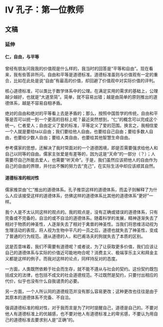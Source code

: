 # IV 孔子：第一位教师

## 文稿

### 延伸

#### 仁，自由，与平等

曾经有朋友问我我的价值观是什么样的，我当时的回答是“平等和自由”。现在看来，我有些答非所问。自由和平等是道德标准。道德标准虽则与价值观有一定的重合，比如在此处是说“自由”有最高的价值，却回避了价值观中对实际价值的评判。

核心道德标准，可以类比于数学体系中的公理。在满足实用的需求的基础上，公理越少越好，也就是“大道至简”。简单，就不容易出错；越是由简单的原则推出的道德体系，越是不容易自相矛盾。

绝对的自由和绝对的平等看上去是矛盾的；那么，按照中国哲学的传统，自由和平等是否可以统一到一个更高的目标上呢？最近突然想到，“仁”的概念可以完成这个统一。仁者爱人；自由定义了爱的标准，平等定义了爱的范围。换言之，我相信爱一个人就是要给ta以自由；我们要给他人自由，也要给自己自由；要给多数人自由，也要给少数人自由；要给人类自由，也要给其他智慧生命自由。

参考儒家的思想，还解决了我时常面对的一个道德困境，即是否需要强求给他人和自己以同等的自由。儒家主张爱是有差等的，因为这是“天命”的一部分（？）；人需要尽自己所能去爱人，也需要“听天命”。于是，我们虽然应该把他人的自由作为自己的自由的界限，并付出不懈的努力去“克己”，在实际生活中却应该顺其自然。

#### 道德标准的相对性

儒家推崇由“仁”推出的道德体系。孔子推崇这样的道德体系，而孟子则解释了为什么人应该接受这样的道德体系，仿佛这样的道德体系比其他的道德体系“更好”一样。

我个人是不太认同这样的观点的。我的观点是，没有正确或错误的道德体系，只有完备或不完备的，自洽的或不自洽的道德体系。随着科学的发展，精神逐渐失去了相对于物质的神圣性，人逐渐失去了相对于禽兽的神圣性。当我们将思维活动视为生理活动的表现，将人视为生物中平凡的一员之后，道德也就失去了神圣性，变成了普通的行为规范。遵从道德的人，和巴甫洛夫的狗就失去了本质的区别。

这是否意味着，我们不需要有道德呢？或者说，为了让获取更多价值，我们应该让自己的道德体系与实际的价值近可能地吻合呢？消费主义、极端享乐主义和拜金主义都是这样的例子。而我对这样的论点，同样持反对的态度。

一方面，人类既然依赖于社会而生存，就不能不遵从与社会的契约。这份契约既包括成文的法律，也包括不成文的社会道德规范。不过既然是契约，只要付出相应的代价，似乎也没有什么自我谴责的必要。

另一方面，一个人所认同的道德规范并没有那么容易更改；这种更改也往往是由于其原本的道德体系不完备、不自洽。

强调道德标准的相对性，对于我而言是为了时时提醒自己，道德是自己的。不要对他人有道德标准上的优越感，也不要对他人有道德标准上的卑劣感，不要认为用自己的道德标准去要求别人是“正确”的。